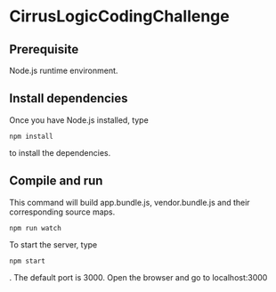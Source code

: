 # CirrusLogicCodingChallenge

## Prerequisite
Node.js runtime environment.

## Install dependencies
Once you have Node.js installed, type
```
npm install
```
to install the dependencies.

## Compile and run
This command will build app.bundle.js, vendor.bundle.js and their corresponding source maps.
```
npm run watch
```

To start the server, type
```
npm start
```
. The default port is 3000. Open the browser and go to localhost:3000